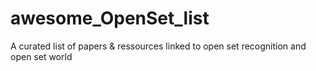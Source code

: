 # awesome_OpenSet_list
A curated list of papers &amp; ressources linked to open set recognition and open set world
